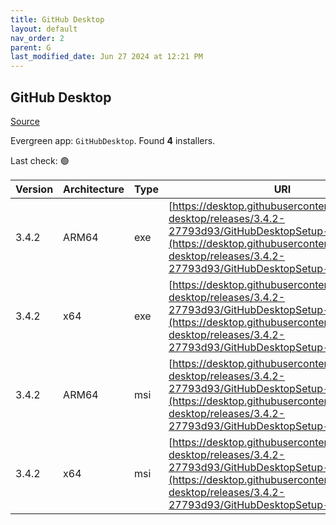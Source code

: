 ```yaml
---
title: GitHub Desktop
layout: default
nav_order: 2
parent: G
last_modified_date: Jun 27 2024 at 12:21 PM
---
```


## GitHub Desktop

[Source](https://desktop.github.com/)

Evergreen app: `GitHubDesktop`. Found **4** installers.

Last check: 🟢

| Version | Architecture | Type | URI                                                                                                                                                                                                                    |
| ------- | ------------ | ---- | ---------------------------------------------------------------------------------------------------------------------------------------------------------------------------------------------------------------------- |
| 3.4.2   | ARM64        | exe  | [https://desktop.githubusercontent.com/github-desktop/releases/3.4.2-27793d93/GitHubDesktopSetup-arm64.exe](https://desktop.githubusercontent.com/github-desktop/releases/3.4.2-27793d93/GitHubDesktopSetup-arm64.exe) |
| 3.4.2   | x64          | exe  | [https://desktop.githubusercontent.com/github-desktop/releases/3.4.2-27793d93/GitHubDesktopSetup-x64.exe](https://desktop.githubusercontent.com/github-desktop/releases/3.4.2-27793d93/GitHubDesktopSetup-x64.exe)     |
| 3.4.2   | ARM64        | msi  | [https://desktop.githubusercontent.com/github-desktop/releases/3.4.2-27793d93/GitHubDesktopSetup-arm64.msi](https://desktop.githubusercontent.com/github-desktop/releases/3.4.2-27793d93/GitHubDesktopSetup-arm64.msi) |
| 3.4.2   | x64          | msi  | [https://desktop.githubusercontent.com/github-desktop/releases/3.4.2-27793d93/GitHubDesktopSetup-x64.msi](https://desktop.githubusercontent.com/github-desktop/releases/3.4.2-27793d93/GitHubDesktopSetup-x64.msi)     |

